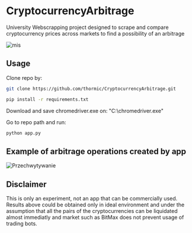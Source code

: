 # CryptocurrencyArbitrage
University Webscrapping project designed to scrape and compare cryptocurrency prices across markets to find a possibility of an arbitrage

![mis](https://user-images.githubusercontent.com/41793223/81407359-8e04d200-913b-11ea-951d-77f16f293700.png)


## Usage

Clone repo by:
```bash
git clone https://github.com/thormic/CryptocurrencyArbitrage.git
```

```bash
pip install -r requirements.txt
```
Download and save chromedriver.exe on: "C:\\chromedriver.exe"

Go to repo path and run: 
```bash
python app.py
```

## Example of arbitrage operations created by app

![Przechwytywanie](https://user-images.githubusercontent.com/41793223/81408146-fef8b980-913c-11ea-82c9-481fdc9d8d12.JPG)

## Disclaimer

This is only an experiment, not an app that can be commercially used. Results above could be obtained only in ideal environment and under the assumption that all the pairs of the cryptocurrencies can be liquidated almost immediatly and market such as BitMax does not prevent usage of trading bots.
